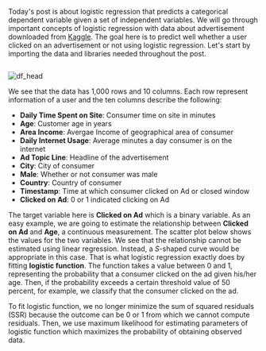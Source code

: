 Today's post is about logistic regression that predicts a categorical dependent variable given a set of independent variables. We will go through important concepts of logistic regression with data about advertisement downloaded from [Kaggle](https://www.kaggle.com/datasets/gabrielsantello/advertisement-click-on-ad?resource=download). The goal here is to predict well whether a user clicked on an advertisement or not using logistic regression. Let's start by importing the data and libraries needed throughout the post.  

```
```

![df_head]()

We see that the data has 1,000 rows and 10 columns. Each row represent information of a user and the ten columns describe the following:

- **Daily Time Spent on Site**: Consumer time on site in minutes
- **Age**: Customer age in years
- **Area Income**: Avergae Income of geographical area of consumer
- **Daily Internet Usage**: Average minutes a day consumer is on the internet
- **Ad Topic Line**: Headline of the advertisement
- **City**: City of consumer
- **Male**: Whether or not consumer was male
- **Country**: Country of consumer
- **Timestamp**: Time at which consumer clicked on Ad or closed window
- **Clicked on Ad**: 0 or 1 indicated clicking on Ad

The target variable here is **Clicked on Ad** which is a binary variable. As an easy example, we are going to estimate the relationship between **Clicked on Ad** and **Age**, a continuous measurement. The scatter plot below shows the values for the two variables. We see that the relationship cannot be estimated using linear regression. Instead, a *S*-shaped curve would be appropriate in this case. That is what logistic regression exactly does by fitting **logistic function**. The function takes a value between 0 and 1, representing the probability that a consumer clicked on the ad given his/her age. Then, if the probability exceeds a certain threshold value of 50 percent, for example, we classify that the consumer clicked on the ad.

To fit logistic function, we no longer minimize the sum of squared residuals (SSR) because the outcome can be 0 or 1 from which we cannot compute residuals. Then, we use maximum likelihood for estimating parameters of logistic function which maximizes the probability of obtaining observed data.
